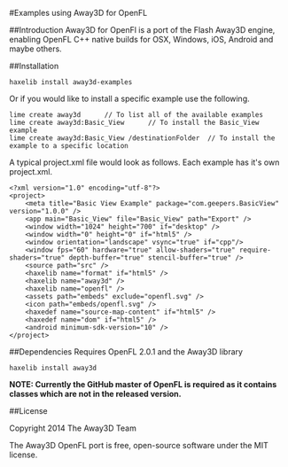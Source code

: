 #Examples using Away3D for OpenFL

##Introduction
Away3D for OpenFl is a port of the Flash Away3D engine, enabling OpenFL C++ native 
builds for OSX, Windows, iOS, Android and maybe others.

##Installation

    haxelib install away3d-examples
    
Or if you would like to install a specific example use the following.

    lime create away3d      // To list all of the available examples
    lime create away3d:Basic_View      // To install the Basic_View example
    lime create away3d:Basic_View /destinationFolder  // To install the example to a specific location
    
A typical project.xml file would look as follows. Each example has it's own project.xml.

    <?xml version="1.0" encoding="utf-8"?>
    <project>
        <meta title="Basic View Example" package="com.geepers.BasicView" version="1.0.0" />
        <app main="Basic_View" file="Basic_View" path="Export" />
        <window width="1024" height="700" if="desktop" />
        <window width="0" height="0" if="html5" />
        <window orientation="landscape" vsync="true" if="cpp"/>
        <window fps="60" hardware="true" allow-shaders="true" require-shaders="true" depth-buffer="true" stencil-buffer="true" />
        <source path="src" />
        <haxelib name="format" if="html5" />
        <haxelib name="away3d" />
        <haxelib name="openfl" />
        <assets path="embeds" exclude="openfl.svg" />
        <icon path="embeds/openfl.svg" />
        <haxedef name="source-map-content" if="html5" />
        <haxedef name="dom" if="html5" />
        <android minimum-sdk-version="10" />
    </project>
	
	
##Dependencies
Requires OpenFL 2.0.1 and the Away3D library

    haxelib install away3d
    
__NOTE: Currently the GitHub master of OpenFL is required as it contains classes which are not in the released version.__
    
##License

Copyright 2014 The Away3D Team

The Away3D OpenFL port is free, open-source software under the MIT license.
